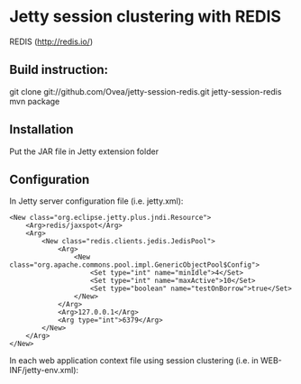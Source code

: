 # Jetty session clustering with REDIS

REDIS (http://redis.io/)

## Build instruction:

  git clone git://github.com/Ovea/jetty-session-redis.git
  jetty-session-redis
  mvn package

## Installation

Put the JAR file in Jetty extension folder

## Configuration

In Jetty server configuration file (i.e. jetty.xml):

    <New class="org.eclipse.jetty.plus.jndi.Resource">
        <Arg>redis/jaxspot</Arg>
        <Arg>
            <New class="redis.clients.jedis.JedisPool">
                <Arg>
                    <New class="org.apache.commons.pool.impl.GenericObjectPool$Config">
                        <Set type="int" name="minIdle">4</Set>
                        <Set type="int" name="maxActive">10</Set>
                        <Set type="boolean" name="testOnBorrow">true</Set>
                    </New>
                </Arg>
                <Arg>127.0.0.1</Arg>
                <Arg type="int">6379</Arg>
            </New>
        </Arg>
    </New>

In each web application context file using session clustering (i.e. in WEB-INF/jetty-env.xml):

